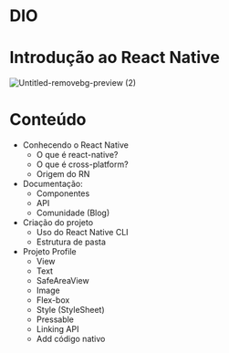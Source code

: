 # DIO 
# Introdução ao React Native

![Untitled-removebg-preview (2)](https://user-images.githubusercontent.com/80431390/167386092-558f4ebd-a175-418b-954a-551ba150b1bc.png)


# Conteúdo
- Conhecendo o React Native
  - O que é react-native?
  - O que é cross-platform?
  - Origem do RN
- Documentação:
  - Componentes
  - API
  - Comunidade (Blog)
- Criação do projeto
  - Uso do React Native CLI
  - Estrutura de pasta 
- Projeto Profile
  - View
  - Text
  - SafeAreaView
  - Image
  - Flex-box
  - Style (StyleSheet)
  - Pressable
  - Linking API
  - Add código nativo 
